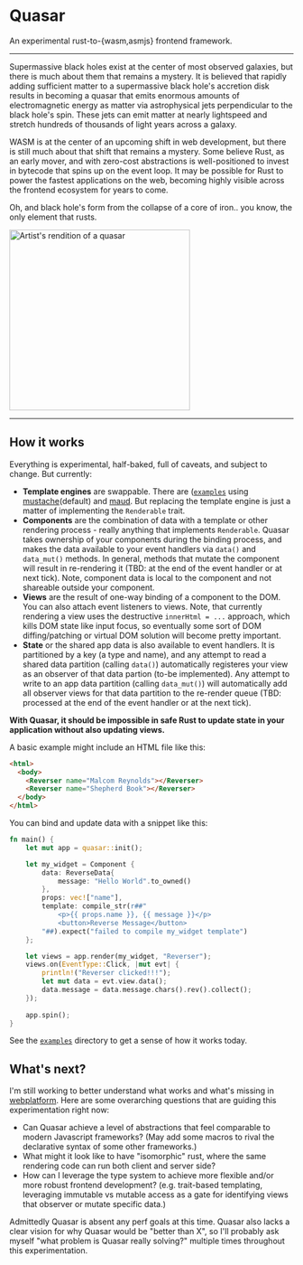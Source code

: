 # Quasar

An experimental rust-to-{wasm,asmjs} frontend framework.

---

Supermassive black holes exist at the center of most observed galaxies, but there is much about them that remains a mystery. It is believed that rapidly adding sufficient matter to a supermassive black hole's accretion disk results in becoming a quasar that emits enormous amounts of electromagnetic energy as matter via astrophysical jets perpendicular to the black hole's spin. These jets can emit matter at nearly lightspeed and stretch hundreds of thousands of light years across a galaxy.

WASM is at the center of an upcoming shift in web development, but there is still much about that shift that remains a mystery. Some believe Rust, as an early mover, and with zero-cost abstractions is well-positioned to invest in bytecode that spins up on the event loop. It may be possible for Rust to power the fastest applications on the web, becoming highly visible across the frontend ecosystem for years to come.

Oh, and black hole's form from the collapse of a core of iron.. you know, the only element that rusts.

<img title="Artist's rendition of a quasar" src="https://upload.wikimedia.org/wikipedia/commons/3/38/Artist%27s_rendering_ULAS_J1120%2B0641.jpg" width="320">

---

## How it works

Everything is experimental, half-baked, full of caveats, and subject to change. But currently:

- **Template engines** are swappable. There are ([`examples`](https://github.com/anowell/quasar/tree/master/examples) using [mustache](https://crates.io/crates/mustache)(default) and [maud](https://crates.io/crates/maud). But replacing the template engine is just a matter of implementing the `Renderable` trait.
- **Components** are the combination of data with a template or other rendering process - really anything that implements `Renderable`. Quasar takes ownership of your components during the binding process, and makes the data available to your event handlers via `data()` and `data_mut()` methods. In general, methods that mutate the component will result in re-rendering it (TBD: at the end of the event handler or at next tick). Note, component data is local to the component and not shareable outside your component.
- **Views** are the result of one-way binding of a component to the DOM. You can also attach event listeners to views. Note, that currently rendering a view uses the destructive `innerHtml = ...` approach, which kills DOM state like input focus, so eventually some sort of DOM diffing/patching or virtual DOM solution will become pretty important.
- **State** or the shared app data is also available to event handlers. It is partitioned by a key (a type and name), and any attempt to read a shared data partition (calling `data()`) automatically registeres your view as an observer of that data partion (to-be implemented). Any attempt to write to an app data partition (calling `data_mut()`) will automatically add all observer views for that data partition to the re-render queue (TBD: processed at the end of the event handler or at the next tick).

**With Quasar, it should be impossible in safe Rust to update state in your application without also updating views.**

A basic example might include an HTML file like this:

```html
<html>
  <body>
    <Reverser name="Malcom Reynolds"></Reverser>
    <Reverser name="Shepherd Book"></Reverser>
  </body>
</html>
```

You can bind and update data with a snippet like this:

```rust
fn main() {
    let mut app = quasar::init();

    let my_widget = Component {
        data: ReverseData{
            message: "Hello World".to_owned()
        },
        props: vec!["name"],
        template: compile_str(r##"
            <p>{{ props.name }}, {{ message }}</p>
            <button>Reverse Message</button>
        "##).expect("failed to compile my_widget template")
    };

    let views = app.render(my_widget, "Reverser");
    views.on(EventType::Click, |mut evt| {
        println!("Reverser clicked!!!");
        let mut data = evt.view.data();
        data.message = data.message.chars().rev().collect();
    });
    
    app.spin();
}
```

See the [`examples`](https://github.com/anowell/quasar/tree/master/examples) directory to get a sense of how it works today.

## What's next?

I'm still working to better understand what works and what's missing in [webplatform](https://github.com/tcr/rust-webplatform).
Here are some overarching questions that are guiding this experimentation right now:

- Can Quasar achieve a level of abstractions that feel comparable to modern Javascript frameworks? (May add some macros to rival the declarative syntax of some other frameworks.)
- What might it look like to have "isomorphic" rust, where the same rendering code can run both client and server side?
- How can I leverage the type system to achieve more flexible and/or more robust frontend development? (e.g. trait-based templating, leveraging immutable vs mutable access as a gate for identifying views that observer or mutate specific data.)

Admittedly Quasar is absent any perf goals at this time. Quasar also lacks a clear vision for why Quasar would be "better than X", so I'll probably ask myself "what problem is Quasar really solving?" multiple times throughout this experimentation.
